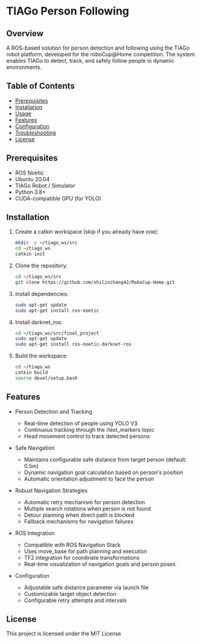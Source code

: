 # TIAGo Person Following

## Overview
A ROS-based solution for person detection and following using the TIAGo robot platform, developed for the roboCup@Home competition. The system enables TIAGo to detect, track, and safely follow people in dynamic environments.

## Table of Contents
- [Prerequisites](#prerequisites)
- [Installation](#installation)
- [Usage](#usage)
- [Features](#features)
- [Configuration](#configuration)
- [Troubleshooting](#troubleshooting)
- [License](#license)

## Prerequisites
- ROS Noetic
- Ubuntu 20.04
- TIAGo Robot / Simulator
- Python 3.8+
- CUDA-compatible GPU (for YOLO)

## Installation

1. Create a catkin workspace (skip if you already have one):
    ```bash
    mkdir -p ~/tiago_ws/src
    cd ~/tiago_ws
    catkin init
    ```

2. Clone the repository:
    ```bash
    cd ~/tiago_ws/src
    git clone https://github.com/shilinzhang42/RoboCup-Home.git
    ```

3. Install dependencies:
    ```bash
    sudo apt-get update
    sudo apt-get install ros-noetic
    ```

4. Install darknet_ros:
    ```bash
    cd ~/tiago_ws/src/final_project
    sudo apt-get update
    sudo apt-get install ros-noetic-darknet-ros
    ```

5. Build the workspace:
    ```bash
    cd ~/tiago_ws
    catkin build
    source devel/setup.bash
    ```

## Features
- Person Detection and Tracking
  - Real-time detection of people using YOLO V3
  - Continuous tracking through the /text_markers topic
  - Head movement control to track detected persons

- Safe Navigation
  - Maintains configurable safe distance from target person (default: 0.5m)
  - Dynamic navigation goal calculation based on person's position
  - Automatic orientation adjustment to face the person

- Robust Navigation Strategies
  - Automatic retry mechanism for person detection
  - Multiple search rotations when person is not found
  - Detour planning when direct path is blocked
  - Fallback mechanisms for navigation failures

- ROS Integration
  - Compatible with ROS Navigation Stack
  - Uses move_base for path planning and execution 
  - TF2 integration for coordinate transformations
  - Real-time visualization of navigation goals and person poses

- Configuration
  - Adjustable safe distance parameter via launch file
  - Customizable target object detection
  - Configurable retry attempts and intervals


## License

This project is licensed under the MIT License 
